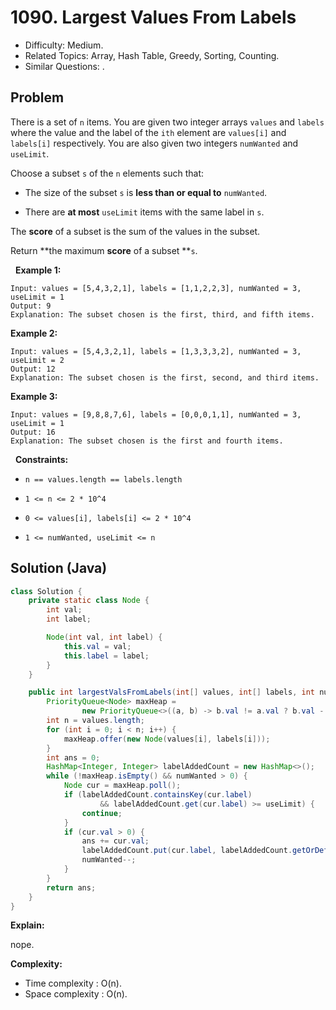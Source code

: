 # 1090. Largest Values From Labels

- Difficulty: Medium.
- Related Topics: Array, Hash Table, Greedy, Sorting, Counting.
- Similar Questions: .

## Problem

There is a set of ```n``` items. You are given two integer arrays ```values``` and ```labels``` where the value and the label of the ```ith``` element are ```values[i]``` and ```labels[i]``` respectively. You are also given two integers ```numWanted``` and ```useLimit```.

Choose a subset ```s``` of the ```n``` elements such that:


	
- The size of the subset ```s``` is **less than or equal to** ```numWanted```.
	
- There are **at most** ```useLimit``` items with the same label in ```s```.


The **score** of a subset is the sum of the values in the subset.

Return **the maximum **score** of a subset **```s```.

 
**Example 1:**

```
Input: values = [5,4,3,2,1], labels = [1,1,2,2,3], numWanted = 3, useLimit = 1
Output: 9
Explanation: The subset chosen is the first, third, and fifth items.
```

**Example 2:**

```
Input: values = [5,4,3,2,1], labels = [1,3,3,3,2], numWanted = 3, useLimit = 2
Output: 12
Explanation: The subset chosen is the first, second, and third items.
```

**Example 3:**

```
Input: values = [9,8,8,7,6], labels = [0,0,0,1,1], numWanted = 3, useLimit = 1
Output: 16
Explanation: The subset chosen is the first and fourth items.
```

 
**Constraints:**


	
- ```n == values.length == labels.length```
	
- ```1 <= n <= 2 * 10^4```
	
- ```0 <= values[i], labels[i] <= 2 * 10^4```
	
- ```1 <= numWanted, useLimit <= n```



## Solution (Java)

```java
class Solution {
    private static class Node {
        int val;
        int label;

        Node(int val, int label) {
            this.val = val;
            this.label = label;
        }
    }

    public int largestValsFromLabels(int[] values, int[] labels, int numWanted, int useLimit) {
        PriorityQueue<Node> maxHeap =
                new PriorityQueue<>((a, b) -> b.val != a.val ? b.val - a.val : a.label - b.label);
        int n = values.length;
        for (int i = 0; i < n; i++) {
            maxHeap.offer(new Node(values[i], labels[i]));
        }
        int ans = 0;
        HashMap<Integer, Integer> labelAddedCount = new HashMap<>();
        while (!maxHeap.isEmpty() && numWanted > 0) {
            Node cur = maxHeap.poll();
            if (labelAddedCount.containsKey(cur.label)
                    && labelAddedCount.get(cur.label) >= useLimit) {
                continue;
            }
            if (cur.val > 0) {
                ans += cur.val;
                labelAddedCount.put(cur.label, labelAddedCount.getOrDefault(cur.label, 0) + 1);
                numWanted--;
            }
        }
        return ans;
    }
}
```

**Explain:**

nope.

**Complexity:**

* Time complexity : O(n).
* Space complexity : O(n).
